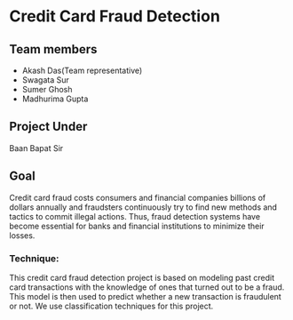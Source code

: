 # Credit Card Fraud Detection




## Team members
* Akash Das(Team representative)
* Swagata Sur 
* Sumer Ghosh
* Madhurima Gupta

## Project Under
 Baan Bapat Sir

## Goal
 Credit card fraud costs consumers and financial companies billions of dollars annually and fraudsters continuously try to find new methods and tactics to commit illegal actions. Thus, fraud detection systems have become essential for banks and financial institutions to minimize their losses. 
### Technique: 
 This credit card fraud detection project is based on modeling past credit card transactions with the knowledge   of ones that turned out to be a fraud. This model is then used to predict whether a new transaction is         fraudulent or not. We use classification techniques for this project.
